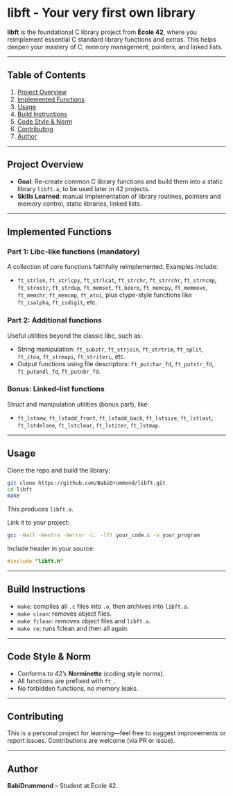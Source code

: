 # libft - Your very first own library

**libft** is the foundational C library project from **École 42**, where you reimplement essential C standard library functions and extras. This helps deepen your mastery of C, memory management, pointers, and linked lists.

---

## Table of Contents

1. [Project Overview](#project-overview)  
2. [Implemented Functions](#implemented-functions)  
3. [Usage](#usage)  
4. [Build Instructions](#build-instructions)  
5. [Code Style & Norm](#code-style--norm)  
6. [Contributing](#contributing)  
7. [Author](#author)

---

## Project Overview

- **Goal**: Re-create common C library functions and build them into a static library `libft.a`, to be used later in 42 projects.  
- **Skills Learned**: manual implementation of library routines, pointers and memory control, static libraries, linked lists.

---

## Implemented Functions

### Part 1: Libc-like functions (mandatory)
A collection of core functions faithfully reimplemented. Examples include:

- `ft_strlen`, `ft_strlcpy`, `ft_strlcat`, `ft_strchr`, `ft_strrchr`, `ft_strncmp`, `ft_strnstr`, `ft_strdup`, `ft_memset`, `ft_bzero`, `ft_memcpy`, `ft_memmove`, `ft_memchr`, `ft_memcmp`, `ft_atoi`, plus ctype-style functions like `ft_isalpha`, `ft_isdigit`, etc.  

### Part 2: Additional functions
Useful utilities beyond the classic libc, such as:

- String manipulation: `ft_substr`, `ft_strjoin`, `ft_strtrim`, `ft_split`, `ft_itoa`, `ft_strmapi`, `ft_striteri`, etc.  
- Output functions using file descriptors: `ft_putchar_fd`, `ft_putstr_fd`, `ft_putendl_fd`, `ft_putnbr_fd`.

### Bonus: Linked‑list functions
Struct and manipulation utilities (bonus part), like:

- `ft_lstnew`, `ft_lstadd_front`, `ft_lstadd_back`, `ft_lstsize`, `ft_lstlast`, `ft_lstdelone`, `ft_lstclear`, `ft_lstiter`, `ft_lstmap`.

---

## Usage

Clone the repo and build the library:

```bash
git clone https://github.com/BabiDrummond/libft.git
cd libft
make
```

This produces `libft.a`.

Link it to your project:

```bash
gcc -Wall -Wextra -Werror -L. -lft your_code.c -o your_program
```

Include header in your source:

```c
#include "libft.h"
```

---

## Build Instructions

- `make`: compiles all `.c` files into `.o`, then archives into `libft.a`.  
- `make clean`: removes object files.  
- `make fclean`: removes object files and `libft.a`.  
- `make re`: runs fclean and then all again.

---

## Code Style & Norm

- Conforms to 42’s **Norminette** (coding style norms).  
- All functions are prefixed with `ft_`.  
- No forbidden functions, no memory leaks.

---

## Contributing

This is a personal project for learning—feel free to suggest improvements or report issues. Contributions are welcome (via PR or issue).

---

## Author

**BabiDrummond** – Student at École 42.